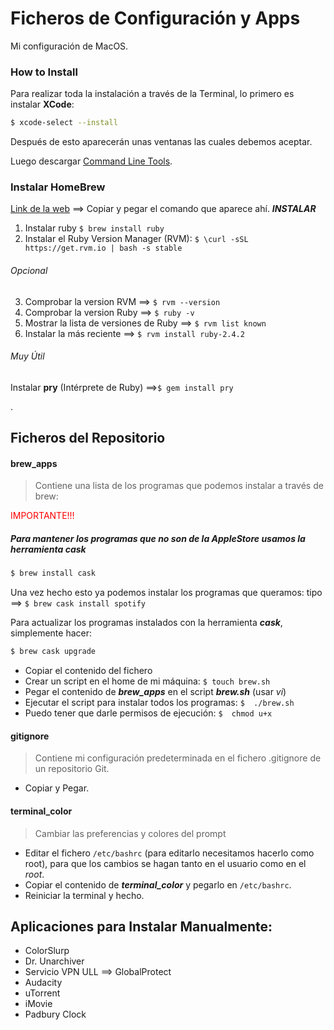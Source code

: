 # Ficheros de Configuración y Apps

Mi configuración de MacOS.

### How to Install

Para realizar toda la instalación a través de la Terminal, lo primero es instalar __XCode__:


```bash
$ xcode-select --install
```

Después de esto aparecerán unas ventanas las cuales debemos aceptar.

Luego descargar [Command Line Tools](https://developer.apple.com/downloads/more).

### Instalar HomeBrew

[Link de la web](https://brew.sh/index_es) ==> Copiar y pegar el comando que aparece ahí. ***INSTALAR***

1. Instalar ruby  `$ brew install ruby`
2. Instalar el Ruby Version Manager (RVM): `$ \curl -sSL https://get.rvm.io | bash -s stable`

###### Opcional
3. Comprobar la version RVM ==> `$ rvm --version`
4. Comprobar la version Ruby ==> `$ ruby -v`
5. Mostrar la lista de versiones de Ruby ==> `$ rvm list known`
6. Instalar la más reciente ==> `$ rvm install ruby-2.4.2`


###### Muy Útil
Instalar __pry__ (Intérprete de Ruby) ==>`$ gem install pry`

<span style="color:red"></span>.

## Ficheros del Repositorio

#### brew_apps

> Contiene una lista de los programas que podemos instalar a través de brew:

<span style="color:red">IMPORTANTE!!!</span>
##### Para mantener los programas que no son de la AppleStore usamos la herramienta *cask*

```bash
$ brew install cask
```

Una vez hecho esto ya podemos instalar los programas que queramos: tipo ==> `$ brew cask install spotify`

Para actualizar los programas instalados con la herramienta ***cask***, simplemente hacer:

```bash
$ brew cask upgrade
```  

* Copiar el contenido del fichero
* Crear un script en el home de mi máquina: `$ touch brew.sh`
* Pegar el contenido de ***brew_apps*** en el script ***brew.sh*** (usar *vi*)
* Ejecutar el script para instalar todos los programas: `$  ./brew.sh`
* Puedo tener que darle permisos de ejecución: `$  chmod u+x`


#### gitignore

> Contiene mi configuración predeterminada en el fichero .gitignore de un repositorio Git.

* Copiar y Pegar.


#### terminal_color

> Cambiar las preferencias y colores del prompt

* Editar el fichero `/etc/bashrc` (para editarlo necesitamos hacerlo como root), para que los cambios se hagan tanto en el usuario como en el *root*.
* Copiar el contenido de ***terminal_color*** y pegarlo en `/etc/bashrc`.
* Reiniciar la terminal y hecho.


## Aplicaciones para Instalar Manualmente:

- ColorSlurp
- Dr. Unarchiver
- Servicio VPN ULL ==> GlobalProtect
- Audacity
- uTorrent
- iMovie
- Padbury Clock
